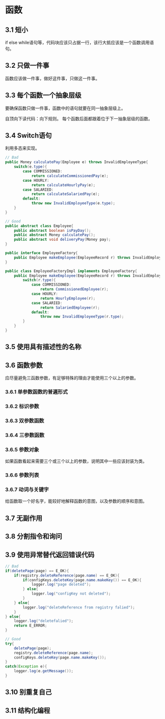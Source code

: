 # 函数

## 3.1 短小

if else while语句等，代码块应该只占据一行，该行大抵应该是一个函数调用语句。



## 3.2 只做一件事

函数应该做一件事，做好这件事，只做这一件事。



## 3.3 每个函数一个抽象层级

要确保函数只做一件事，函数中的语句就要在同一抽象层级上。

自顶向下读代码：向下规则。 每个函数后面都跟着位于下一抽象层级的函数。



## 3.4 Switch语句

利用多态来实现。

```java
// Bad
public Money calculatePay(Employee e) throws InvalidEmployeeType{
    switch(e.type){
        case COMMISSIONED:
            return calculateCommissionedPay(e);
        case HOURLY:
            return calculateHourlyPay(e);
        case SALARIED:
			return calculateSalariedPay(e);
        default:
            throw new InvalidEmployeeType(e.type);
    }
}

// Good
public abstract class Employee{
    public abstract boolean isPayDay();
    public abstract Money calculatePay();
    public abstract void deliveryPay(Money pay);
}

public interface EmployeeFactory{
    public Employee makeEmployee(EmployeeRecord r) throws InvalidEmployeeType;
}

public class EmployeeFactoryImpl implements EmployeeFactory{
    public Employee makeEmployee(EmployeeRecord r) throws InvalidEmployeeType{
        switch(r.type){
            case COMMISSIONED:
            	return CommissionedEmployee(r);
        	case HOURLY:
            	return HourlyEmployee(r);
        	case SALARIED:
				return SalariedEmployee(r);
        	default:
            	throw new InvalidEmployeeType(r.type);   
        }
    }
}
```



## 3.5 使用具有描述性的名称



## 3.6 函数参数

应尽量避免三函数参数，有足够特殊的理由才能使用三个以上的参数。

### 3.6.1 单参数函数的普遍形式

### 3.6.2 标识参数

### 3.6.3 双参数函数

### 3.6.4 三参数函数

### 3.6.5 参数对象

如果函数看起来需要三个或三个以上的参数，说明其中一些应该封装为类。

### 3.6.6 参数列表

### 3.6.7 动词与关键字

给函数取一个好名字，能较好地解释函数的意图，以及参数的顺序和意图。



## 3.7 无副作用



## 3.8 分割指令和询问



## 3.9 使用异常替代返回错误代码

```java
// Bad
if(deletePage(page) == E_OK){
    if(registry.deleteReference(page.name) == E_OK){
        if(configKeys.deleteKey(page.name.makeKey()) == E_OK){
			logger.log("page deleted");
        } else{
            logger.log("configKey not deleted");
        }
    } else{
        logger.log("deleteReference from registry falied");
    }
} else{
    logger.log("deletefalied");
    return E_ERROR;
}

// Good
try{
	deletePage(page);
    registry.deleteReference(page.name);
    configKeys.deleteKey(page.name.makeKey());
}
catch(Exception e){
    logger.log(e.getMessage());
}
```



## 3.10 别重复自己



## 3.11 结构化编程
